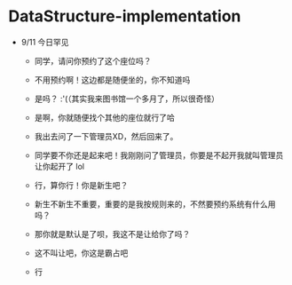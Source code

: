 # DataStructure-implementation
- 9/11 今日罕见
    - 同学，请问你预约了这个座位吗？
    - 不用预约啊！这边都是随便坐的，你不知道吗
    - 是吗？ :'(（其实我来图书馆一个多月了，所以很奇怪）
    - 是啊，你就随便找个其他的座位就行了哈

    - 我出去问了一下管理员XD，然后回来了。
    - 同学要不你还是起来吧！我刚刚问了管理员，你要是不起开我就叫管理员让你起开了 lol
    - 行，算你行！你是新生吧？
    - 新生不新生不重要，重要的是我按规则来的，不然要预约系统有什么用吗？
    - 那你就是默认是了呗，我这不是让给你了吗？
    - 这不叫让吧，你这是霸占吧
    - 行